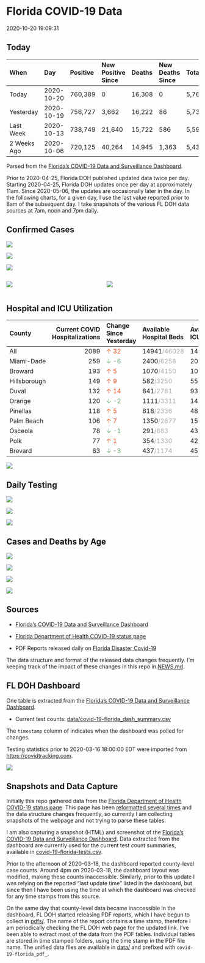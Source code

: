 Florida COVID-19 Data
================
2020-10-20 19:09:31

## Today

| When        | Day        | Positive | New Positive Since | Deaths | New Deaths Since | Total     |
| :---------- | :--------- | :------- | :----------------- | :----- | :--------------- | :-------- |
| Today       | 2020-10-20 | 760,389  | 0                  | 16,308 | 0                | 5,767,947 |
| Yesterday   | 2020-10-19 | 756,727  | 3,662              | 16,222 | 86               | 5,739,283 |
| Last Week   | 2020-10-13 | 738,749  | 21,640             | 15,722 | 586              | 5,593,424 |
| 2 Weeks Ago | 2020-10-06 | 720,125  | 40,264             | 14,945 | 1,363            | 5,433,578 |

Parsed from the [Florida’s COVID-19 Data and Surveillance
Dashboard](https://fdoh.maps.arcgis.com/apps/opsdashboard/index.html#/8d0de33f260d444c852a615dc7837c86).

Prior to 2020-04-25, Florida DOH published updated data twice per day.
Starting 2020-04-25, Florida DOH updates once per day at approximately
11am. Since 2020-05-06, the updates are occasionally later in the day.
In the following charts, for a given day, I use the last value reported
prior to 8am of the subsequent day. I take snapshots of the various FL
DOH data sources at 7am, noon and 7pm daily.

## Confirmed Cases

![](plots/covid-19-florida-daily-test-changes.png)

![](plots/covid-19-florida-deaths-by-day.png)

![](plots/covid-19-florida-county-top-6.png)

<div class="columns">

<div class="column is-full-mobile">

![](plots/covid-19-florida-testing.png)

</div>

<div class="column is-full-mobile">

![](plots/covid-19-florida-total-positive.png)

</div>

</div>

## Hospital and ICU Utilization

| County       | Current COVID Hospitalizations | Change Since Yesterday                   | Available Hospital Beds                      | Available ICU Beds                         |
| :----------- | -----------------------------: | :--------------------------------------- | :------------------------------------------- | :----------------------------------------- |
| All          |                           2089 | <span style="color: #EC4E20">↑ 32</span> | 14941<span style="color: #aaa">/46028</span> | 1430<span style="color: #aaa">/4603</span> |
| Miami-Dade   |                            259 | <span style="color: #6BAA75">↓ -6</span> | 2400<span style="color: #aaa">/6258</span>   | 201<span style="color: #aaa">/751</span>   |
| Broward      |                            193 | <span style="color: #EC4E20">↑ 5</span>  | 1070<span style="color: #aaa">/4150</span>   | 106<span style="color: #aaa">/335</span>   |
| Hillsborough |                            149 | <span style="color: #EC4E20">↑ 9</span>  | 582<span style="color: #aaa">/3250</span>    | 55<span style="color: #aaa">/319</span>    |
| Duval        |                            132 | <span style="color: #EC4E20">↑ 14</span> | 841<span style="color: #aaa">/2781</span>    | 93<span style="color: #aaa">/333</span>    |
| Orange       |                            120 | <span style="color: #6BAA75">↓ -2</span> | 1111<span style="color: #aaa">/3311</span>   | 141<span style="color: #aaa">/263</span>   |
| Pinellas     |                            118 | <span style="color: #EC4E20">↑ 5</span>  | 818<span style="color: #aaa">/2336</span>    | 48<span style="color: #aaa">/248</span>    |
| Palm Beach   |                            106 | <span style="color: #EC4E20">↑ 7</span>  | 1350<span style="color: #aaa">/2677</span>   | 154<span style="color: #aaa">/239</span>   |
| Osceola      |                             78 | <span style="color: #6BAA75">↓ -1</span> | 291<span style="color: #aaa">/883</span>     | 43<span style="color: #aaa">/84</span>     |
| Polk         |                             77 | <span style="color: #EC4E20">↑ 1</span>  | 354<span style="color: #aaa">/1330</span>    | 42<span style="color: #aaa">/138</span>    |
| Brevard      |                             63 | <span style="color: #6BAA75">↓ -3</span> | 437<span style="color: #aaa">/1174</span>    | 45<span style="color: #aaa">/121</span>    |

![](plots/covid-19-florida-icu-usage.png)

## Daily Testing

![](plots/covid-19-florida-tests-per-case.png)

<!-- ![](plots/covid-19-florida-change-new-cases.png) -->

![](plots/covid-19-florida-tests-percent-positive.png)

![](plots/covid-19-florida-test-and-case-growth.png)

## Cases and Deaths by Age

![](plots/covid-19-florida-weekly-events-by-age.png)

![](plots/covid-19-florida-age.png)

![](plots/covid-19-florida-age-deaths.png)

![](plots/covid-19-florida-age-sex.png)

## Sources

  - [Florida’s COVID-19 Data and Surveillance
    Dashboard](https://fdoh.maps.arcgis.com/apps/opsdashboard/index.html#/8d0de33f260d444c852a615dc7837c86)

  - [Florida Department of Health COVID-19 status
    page](http://www.floridahealth.gov/diseases-and-conditions/COVID-19/)

  - PDF Reports released daily on [Florida Disaster
    Covid-19](http://www.floridahealth.gov/diseases-and-conditions/COVID-19/)

The data structure and format of the released data changes frequently.
I’m keeping track of the impact of these changes in this repo in
[NEWS.md](NEWS.md).

## FL DOH Dashboard

One table is extracted from the [Florida’s COVID-19 Data and
Surveillance
Dashboard](https://fdoh.maps.arcgis.com/apps/opsdashboard/index.html#/8d0de33f260d444c852a615dc7837c86).

  - Current test counts:
    [data/covid-19-florida\_dash\_summary.csv](data/covid-19-florida_dash_summary.csv)

The `timestamp` column of indicates when the dashboard was polled for
changes.

Testing statistics prior to 2020-03-16 18:00:00 EDT were imported from
<https://covidtracking.com>.

![](screenshots/fodh_maps_arcgis_com__apps__opsdashboard.png)

## Snapshots and Data Capture

Initially this repo gathered data from the [Florida Department of Health
COVID-19 status
page](http://www.floridahealth.gov/diseases-and-conditions/COVID-19/).
This page has been [reformatted several
times](screenshots/floridahealth_gov__diseases-and-conditions__COVID-19.png)
and the data structure changes frequently, so currently I am collecting
snapshots of the webpage and not trying to parse these tables.

I am also capturing a snapshot (HTML) and screenshot of the [Florida’s
COVID-19 Data and Surveillance
Dashboard](https://fdoh.maps.arcgis.com/apps/opsdashboard/index.html#/8d0de33f260d444c852a615dc7837c86).
Data extracted from the dashboard are currently used for the current
test count summaries, available in
[covid-19-florida-tests.csv](covid-19-florida-tests.csv).

Prior to the afternoon of 2020-03-18, the dashboard reported
county-level case counts. Around 4pm on 2020-03-18, the dashboard layout
was modified, making these counts inaccessible. Similarly, prior to this
update I was relying on the reported “last update time” listed in the
dashboard, but since then I have been using the time at which the
dashboard was checked for any time stamps from this source.

On the same day that county-level data became inaccessible in the
dashboard, FL DOH started releasing PDF reports, which I have begun to
collect in [pdfs/](pdfs/). The name of the report contains a time stamp,
therefore I am periodically checking the FL DOH web page for the updated
link. I’ve been able to extract most of the data from the PDF tables.
Individual tables are stored in time stamped folders, using the time
stamp in the PDF file name. The unified data files are available in
[data/](data/) and prefixed with `covid-19-florida_pdf_`.
